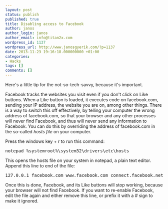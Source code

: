 ```yaml
---
layout: post
status: publish
published: true
title: Disabling access to Facebook
author: janos
author_login: janos
author_email: info@titan2x.com
wordpress_id: 1137
wordpress_url: http://www.janosgyerik.com/?p=1137
date: 2013-11-23 19:16:18.000000000 +01:00
categories:
- Hacks
tags: []
comments: []
---
```

Here's a little tip for the not-so-tech-savvy, because it's important.

Facebook tracks the websites you visit even if you don't click on Like buttons. When a Like button is loaded, it executes code on facebook.com, sending your IP address, the website you are on, among other things. There is a way to switch this off effectively, by telling your computer the wrong address of facebook.com, so that your browser and any other processes will never find Facebook, and thus will never send any information to Facebook. You can do this by overriding the address of facebook.com in the so-called <em>hosts file</em> on your computer.

Press the windows key + r to run this command:
<pre>notepad %systemroot%\system32\drivers\etc\hosts</pre>
This opens the hosts file on your system in notepad, a plain text editor. Append this line to end of the file:
<pre>127.0.0.1 facebook.com www.facebook.com connect.facebook.net</pre>
Once this is done, Facebook, and its Like buttons will stop working, because your browser will not find Facebook. If you want to re-enable Facebook, edit the file again and either remove this line, or prefix it with a # sign to make it ignored.
